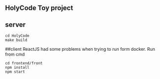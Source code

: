 ## HolyCode Toy project

## server

```shell script
cd HolyCode
make build
```

##client
ReactJS had some problems when trying to run form docker. Run from cmd

```shell script
cd frontend/front 
npm install
npm start
```
